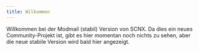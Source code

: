 ```yaml
---
title: Wilkommen
---
```

Willkommen bei der Modmail (stabil) Version von SCNX. Da dies ein neues Community-Projekt ist, gibt es hier momentan noch nichts zu sehen, aber die neue stabile Version wird bald hier angezeigt.